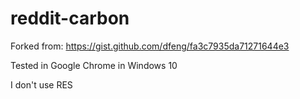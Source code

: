 # reddit-carbon

Forked from: https://gist.github.com/dfeng/fa3c7935da71271644e3

Tested in Google Chrome in Windows 10

I don't use RES
